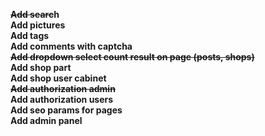 **~~Add searc~~h**<br>
**Add pictures**<br>
**Add tags**<br>
**Add comments with captcha**<br>
**~~Add dropdown select count result on page (posts, shops)~~**<br>
**Add shop part**<br>
**Add shop user cabinet**<br>
**~~Add authorization admin~~**<br>
**Add authorization users**<br>
**Add seo params for pages**<br>
**Add admin panel**<br>
